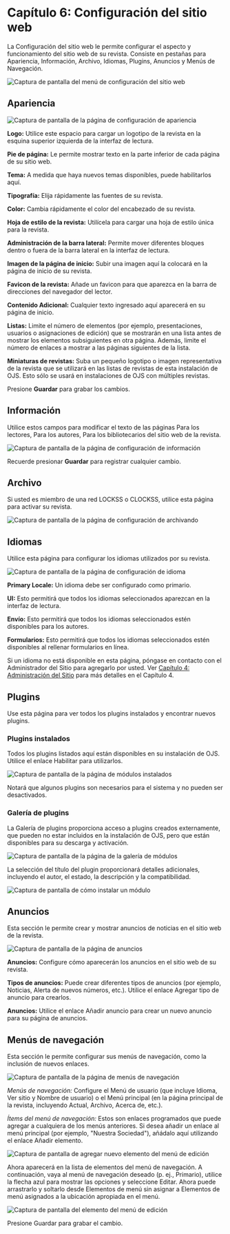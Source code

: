 # Capítulo 6: Configuración del sitio web

La Configuración del sitio web le permite configurar el aspecto y funcionamiento del sitio web de su revista. Consiste en pestañas para Apariencia, Información, Archivo, Idiomas, Plugins, Anuncios y Menús de Navegación.

![Captura de pantalla del menú de configuración del sitio web](./assets/image98.png)

## Apariencia

![Captura de pantalla de la página de configuración de apariencia](./assets/image126.png)

**Logo:** Utilice este espacio para cargar un logotipo de la revista en la esquina superior izquierda de la interfaz de lectura.

**Pie de página:** Le permite mostrar texto en la parte inferior de cada página de su sitio web.

**Tema:** A medida que haya nuevos temas disponibles, puede habilitarlos aquí.

**Tipografía:** Elija rápidamente las fuentes de su revista.

**Color:** Cambia rápidamente el color del encabezado de su revista.

**Hoja de estilo de la revista:** Utilícela para cargar una hoja de estilo única para la revista.

**Administración de la barra lateral:** Permite mover diferentes bloques dentro o fuera de la barra lateral en la interfaz de lectura.

**Imagen de la página de inicio:** Subir una imagen aquí la colocará en la página de inicio de su revista.

**Favicon de la revista:** Añade un favicon para que aparezca en la barra de direcciones del navegador del lector.

**Contenido Adicional:** Cualquier texto ingresado aquí aparecerá en su página de inicio.

**Listas:** Limite el número de elementos (por ejemplo, presentaciones, usuarios o asignaciones de edición) que se mostrarán en una lista antes de mostrar los elementos subsiguientes en otra página. Además, limite el número de enlaces a mostrar a las páginas siguientes de la lista.

**Miniaturas de revistas:** Suba un pequeño logotipo o imagen representativa de la revista que se utilizará en las listas de revistas de esta instalación de OJS. Esto sólo se usará en instalaciones de OJS con múltiples revistas.

Presione **Guardar** para grabar los cambios.

## Información

Utilice estos campos para modificar el texto de las páginas Para los lectores, Para los autores, Para los bibliotecarios del sitio web de la revista.

![Captura de pantalla de la página de configuración de información](./assets/image59.png)

Recuerde presionar **Guardar** para registrar cualquier cambio.

## Archivo

Si usted es miembro de una red LOCKSS o CLOCKSS, utilice esta página para activar su revista.

![Captura de pantalla de la página de configuración de archivando](./assets/image157.png)

## Idiomas

Utilice esta página para configurar los idiomas utilizados por su revista.

![Captura de pantalla de la página de configuración de idioma](./assets/image116.png)

**Primary Locale:** Un idioma debe ser configurado como primario.

**UI:** Esto permitirá que todos los idiomas seleccionados aparezcan en la interfaz de lectura.

**Envío:** Esto permitirá que todos los idiomas seleccionados estén disponibles para los autores.

**Formularios:** Esto permitirá que todos los idiomas seleccionados estén disponibles al rellenar formularios en línea.

Si un idioma no está disponible en esta página, póngase en contacto con el Administrador del Sitio para agregarlo por usted. Ver [Capítulo 4: Administración del Sitio](./site-administration.md) para más detalles en el Capítulo 4.

## Plugins
Use esta página para ver todos los plugins instalados y encontrar nuevos plugins.

### Plugins instalados
Todos los plugins listados aquí están disponibles en su instalación de OJS. Utilice el enlace Habilitar para utilizarlos.

![Captura de pantalla de la página de módulos instalados](./assets/image70.png)

Notará que algunos plugins son necesarios para el sistema y no pueden ser desactivados.

### Galería de plugins
La Galería de plugins proporciona acceso a plugins creados externamente, que pueden no estar incluidos en la instalación de OJS, pero que están disponibles para su descarga y activación.

![Captura de pantalla de la página de la galería de módulos](./assets/image54.png)

La selección del título del plugin proporcionará detalles adicionales, incluyendo el autor, el estado, la descripción y la compatibilidad.

![Captura de pantalla de cómo instalar un módulo](./assets/image62.png)

## Anuncios

Esta sección le permite crear y mostrar anuncios de noticias en el sitio web de la revista.

![Captura de pantalla de la página de anuncios](./assets/image63.png)

**Anuncios:** Configure cómo aparecerán los anuncios en el sitio web de su revista.

**Tipos de anuncios:** Puede crear diferentes tipos de anuncios (por ejemplo, Noticias, Alerta de nuevos números, etc.). Utilice el enlace Agregar tipo de anuncio para crearlos.

**Anuncios:** Utilice el enlace Añadir anuncio para crear un nuevo anuncio para su página de anuncios.

## Menús de navegación

Esta sección le permite configurar sus menús de navegación, como la inclusión de nuevos enlaces.

![Captura de pantalla de la página de menús de navegación](./assets/image81.png)

_Menús de navegación:_ Configure el Menú de usuario (que incluye Idioma, Ver sitio y Nombre de usuario) o el Menú principal (en la página principal de la revista, incluyendo Actual, Archivo, Acerca de, etc.).

_Ítems del menú de navegación:_ Estos son enlaces programados que puede agregar a cualquiera de los menús anteriores. Si desea añadir un enlace al menú principal (por ejemplo, "Nuestra Sociedad"), añádalo aquí utilizando el enlace Añadir elemento.

![Captura de pantalla de agregar nuevo elemento del menú de edición](./assets/image44.png)

Ahora aparecerá en la lista de elementos del menú de navegación. A continuación, vaya al menú de navegación deseado (p. ej., Primario), utilice la flecha azul para mostrar las opciones y seleccione Editar. Ahora puede arrastrarlo y soltarlo desde Elementos de menú sin asignar a Elementos de menú asignados a la ubicación apropiada en el menú.

![Captura de pantalla del elemento del menú de edición](./assets/image172.png)

Presione Guardar para grabar el cambio.
